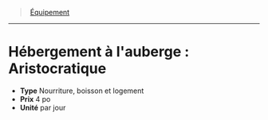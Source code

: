 ﻿> [Équipement](hd_equipment.md)

---

# Hébergement à l'auberge : Aristocratique

- **Type** Nourriture, boisson et logement
- **Prix** 4 po
- **Unité** par jour

